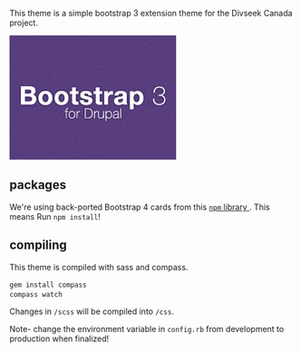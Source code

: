 This theme is a simple bootstrap 3 extension theme for the Divseek Canada project.


![Sample Screenshot](screenshot.png)

## packages

We're using back-ported Bootstrap 4 cards from this [`npm` library ](https://github.com/martinbean/bootstrap-3-card).  This means Run 
`npm install`!

## compiling


This theme is compiled with sass and compass.

```bash
gem install compass
compass watch
```

Changes in `/scss` will be compiled into `/css`.

Note- change the environment variable in `config.rb` from development to production when finalized!